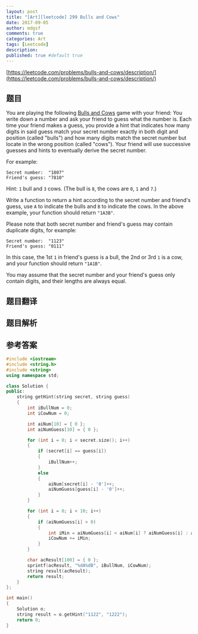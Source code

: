 ```yaml
---
layout: post
title: "[Art][leetcode] 299 Bulls and Cows"
date: 2017-09-05
author: mdgsf
comments: true
categories: Art
tags: [Leetcode]
description:
published: true #default true
---
```


[https://leetcode.com/problems/bulls-and-cows/description/](https://leetcode.com/problems/bulls-and-cows/description/)

## 题目

You are playing the following [Bulls and Cows](https://en.wikipedia.org/wiki/Bulls_and_Cows) game with your friend: You write down a number and ask your friend to guess what the number is. Each time your friend makes a guess, you provide a hint that indicates how many digits in said guess match your secret number exactly in both digit and position (called "bulls") and how many digits match the secret number but locate in the wrong position (called "cows"). Your friend will use successive guesses and hints to eventually derive the secret number.

For example:

```
Secret number:  "1807"
Friend's guess: "7810"
```

Hint: `1` bull and `3` cows. (The bull is `8`, the cows are `0`, `1` and `7`.)

Write a function to return a hint according to the secret number and friend's guess, use `A` to indicate the bulls and `B` to indicate the cows. In the above example, your function should return `"1A3B"`.

Please note that both secret number and friend's guess may contain duplicate digits, for example:

```
Secret number:  "1123"
Friend's guess: "0111"
```

In this case, the 1st `1` in friend's guess is a bull, the 2nd or 3rd `1` is a cow, and your function should return `"1A1B"`.

You may assume that the secret number and your friend's guess only contain digits, and their lengths are always equal.

## 题目翻译

## 题目解析

## 参考答案

```c++
#include <iostream>
#include <string.h>
#include <string>
using namespace std;

class Solution {
public:
	string getHint(string secret, string guess) 
	{
		int iBullNum = 0;
		int iCowNum = 0;

		int aiNum[10] = { 0 };
		int aiNumGuess[10] = { 0 };

		for (int i = 0; i < secret.size(); i++)
		{
			if (secret[i] == guess[i])
			{
				iBullNum++;
			}
			else
			{
				aiNum[secret[i] - '0']++;
				aiNumGuess[guess[i] - '0']++;
			}
		}

		for (int i = 0; i < 10; i++)
		{
			if (aiNumGuess[i] > 0)
			{
				int iMin = aiNumGuess[i] < aiNum[i] ? aiNumGuess[i] : aiNum[i];
				iCowNum += iMin;
			}
		}

		char acResult[100] = { 0 };
		sprintf(acResult, "%dA%dB", iBullNum, iCowNum);
		string result(acResult);
		return result;
	}
};

int main()
{
	Solution o;
	string result = o.getHint("1122", "1222");
	return 0;
}
```

